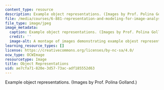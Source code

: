 ```yaml
---
content_type: resource
description: Example object representations. (Images by Prof. Polina Golland.)
file: /media/courses/6-881-representation-and-modeling-for-image-analysis-spring-2005/ae7cfa71820e3d5773acadf185552d63_6-881s05.jpg
file_type: image/jpeg
image_metadata:
  caption: Example object representations. (Images by Prof. Polina Golland.)
  credit: ''
  image-alt: A montage of images demonstrating example objest representations.
learning_resource_types: []
license: https://creativecommons.org/licenses/by-nc-sa/4.0/
ocw_type: OCWImage
resourcetype: Image
title: Object Representations
uid: ae7cfa71-820e-3d57-73ac-adf185552d63
---
```

Example object representations. (Images by Prof. Polina Golland.)